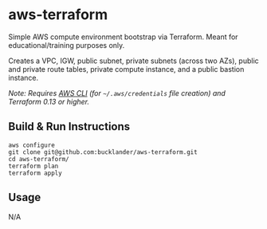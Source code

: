 # aws-terraform

Simple AWS compute environment bootstrap via Terraform. Meant for educational/training purposes only. 

Creates a VPC, IGW, public subnet, private subnets (across two AZs), public and private route tables, private compute instance, and a public bastion instance.

_Note: Requires [AWS CLI](https://docs.aws.amazon.com/cli/latest/userguide/cli-chap-install.html) (for `~/.aws/credentials` file creation) and Terraform 0.13 or higher._

## Build & Run Instructions
```
aws configure
git clone git@github.com:bucklander/aws-terraform.git
cd aws-terraform/
terraform plan
terraform apply
```

## Usage
N/A